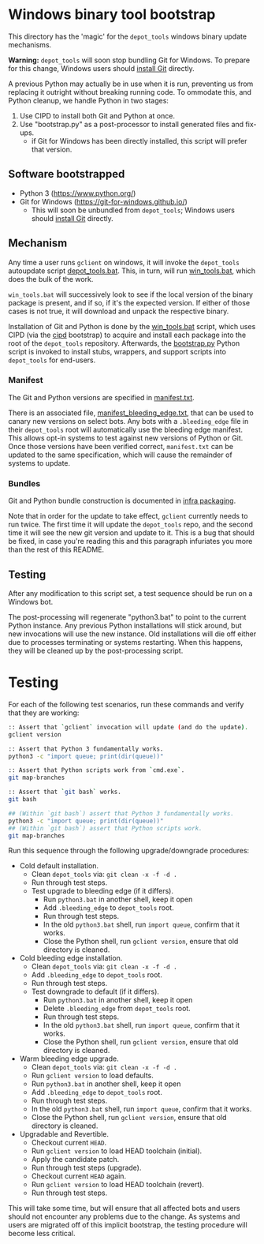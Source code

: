 # Windows binary tool bootstrap

This directory has the 'magic' for the `depot_tools` windows binary update
mechanisms.

**Warning:** `depot_tools` will soon stop bundling Git for Windows. To
prepare for this change, Windows users should
[install Git](https://chromium.googlesource.com/chromium/src/+/main/docs/windows_build_instructions.md#Install-git) directly.

A previous Python may actually be in use when it is run, preventing us
from replacing it outright without breaking running code. To
ommodate this, and Python cleanup, we handle Python in two stages:

1. Use CIPD to install both Git and Python at once.
2. Use "bootstrap.py" as a post-processor to install generated files and
   fix-ups.
   * if Git for Windows has been directly installed, this script will prefer
   that version.

## Software bootstrapped
  * Python 3 (https://www.python.org/)
  * Git for Windows (https://git-for-windows.github.io/)
    * This will soon be unbundled from `depot_tools`; Windows users should
    [install Git](https://chromium.googlesource.com/chromium/src/+/main/docs/windows_build_instructions.md#Install-git) directly.

## Mechanism

Any time a user runs `gclient` on windows, it will invoke the `depot_tools`
autoupdate script [depot_tools.bat](../../update_depot_tools.bat). This, in
turn, will run [win_tools.bat](./win_tools.bat), which does the bulk of the
work.

`win_tools.bat` will successively look to see if the local version of the binary
package is present, and if so, if it's the expected version. If either of those
cases is not true, it will download and unpack the respective binary.

Installation of Git and Python is done by the [win_tools.bat](./win_tools.bat)
script, which uses CIPD (via the [cipd](/cipd.bat) bootstrap) to acquire and
install each package into the root of the `depot_tools` repository. Afterwards,
the [bootstrap.py](./bootstrap.py) Python script is invoked to install stubs,
wrappers, and support scripts into `depot_tools` for end-users.

### Manifest

The Git and Python versions are specified in [manifest.txt](./manifest.txt).

There is an associated file,
[manifest_bleeding_edge.txt](./manifest_bleeding_edge.txt), that can be used
to canary new versions on select bots. Any bots with a `.bleeding_edge` file
in their `depot_tools` root will automatically use the bleeding edge manifest.
This allows opt-in systems to test against new versions of Python or Git. Once
those versions have been verified correct, `manifest.txt` can be updated to the
same specification, which will cause the remainder of systems to update.

### Bundles

Git and Python bundle construction is documented in
[infra packaging](https://chromium.googlesource.com/infra/infra/+/HEAD/doc/packaging/).

Note that in order for the update to take effect, `gclient` currently needs to
run twice. The first time it will update the `depot_tools` repo, and the second
time it will see the new git version and update to it. This is a bug that should
be fixed, in case you're reading this and this paragraph infuriates you more
than the rest of this README.

## Testing

After any modification to this script set, a test sequence should be run on a
Windows bot.

The post-processing will regenerate "python3.bat" to point to the current Python
instance. Any previous Python installations will stick around, but new
invocations will use the new instance. Old installations will die off either due
to processes terminating or systems restarting. When this happens, they will be
cleaned up by the post-processing script.

Testing
=======

For each of the following test scenarios, run these commands and verify that
they are working:

```bash
:: Assert that `gclient` invocation will update (and do the update).
gclient version

:: Assert that Python 3 fundamentally works.
python3 -c "import queue; print(dir(queue))"

:: Assert that Python scripts work from `cmd.exe`.
git map-branches

:: Assert that `git bash` works.
git bash

## (Within `git bash`) assert that Python 3 fundamentally works.
python3 -c "import queue; print(dir(queue))"
## (Within `git bash`) assert that Python scripts work.
git map-branches
```

Run this sequence through the following upgrade/downgrade procedures:

* Cold default installation.
  - Clean `depot_tools` via: `git clean -x -f -d .`
  - Run through test steps.
  - Test upgrade to bleeding edge (if it differs).
    - Run `python3.bat` in another shell, keep it open
    - Add `.bleeding_edge` to `depot_tools` root.
    - Run through test steps.
    - In the old `python3.bat` shell, run `import queue`, confirm that it
      works.
    - Close the Python shell, run `gclient version`, ensure that old directory
      is cleaned.
* Cold bleeding edge installation.
  - Clean `depot_tools` via: `git clean -x -f -d .`
  - Add `.bleeding_edge` to `depot_tools` root.
  - Run through test steps.
  - Test downgrade to default (if it differs).
    - Run `python3.bat` in another shell, keep it open
    - Delete `.bleeding_edge` from `depot_tools` root.
    - Run through test steps.
    - In the old `python3.bat` shell, run `import queue`, confirm that it
      works.
    - Close the Python shell, run `gclient version`, ensure that old directory
      is cleaned.
* Warm bleeding edge upgrade.
  - Clean `depot_tools` via: `git clean -x -f -d .`
  - Run `gclient version` to load defaults.
  - Run `python3.bat` in another shell, keep it open
  - Add `.bleeding_edge` to `depot_tools` root.
  - Run through test steps.
  - In the old `python3.bat` shell, run `import queue`, confirm that it
    works.
  - Close the Python shell, run `gclient version`, ensure that old directory is
    cleaned.
* Upgradable and Revertible.
  - Checkout current `HEAD`.
  - Run `gclient version` to load HEAD toolchain (initial).
  - Apply the candidate patch.
  - Run through test steps (upgrade).
  - Checkout current `HEAD` again.
  - Run `gclient version` to load HEAD toolchain (revert).
  - Run through test steps.

This will take some time, but will ensure that all affected bots and users
should not encounter any problems due to the change. As systems and users are
migrated off of this implicit bootstrap, the testing procedure will become less
critical.
